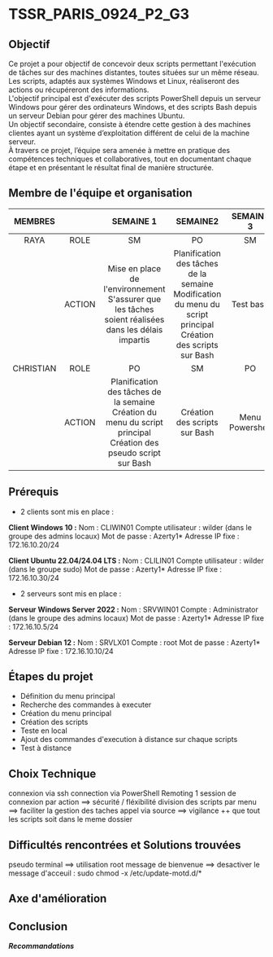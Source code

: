 # TSSR_PARIS_0924_P2_G3

## Objectif 

Ce projet a pour objectif de concevoir deux scripts permettant l'exécution de tâches sur des machines distantes, toutes situées sur un même réseau. 
Les scripts, adaptés aux systèmes Windows et Linux, réaliseront des actions ou récupéreront des informations.<br>
L'objectif principal est d'exécuter des scripts PowerShell depuis un serveur Windows pour gérer des ordinateurs Windows, et des scripts Bash depuis un serveur Debian pour gérer des machines Ubuntu.<br>
Un objectif secondaire, consiste à étendre cette gestion à des machines clientes ayant un système d’exploitation différent de celui de la machine serveur.<br>
À travers ce projet, l’équipe sera amenée à mettre en pratique des compétences techniques et collaboratives, tout en documentant chaque étape et en présentant le résultat final de manière structurée.


## Membre de l'équipe et organisation

|MEMBRES		| |SEMAINE 1 |SEMAINE2	|SEMAINE 3|	SEMAINE 4 |
|:----------:|:-----------:|:-----------:|:---------------:|:------------------:|:------------------:|
|RAYA	| ROLE	|SM |	PO	| SM |	PO |
|	| ACTION	| Mise en place de l'environnement <br> S'assurer que les tâches soient réalisées dans les délais impartis |	Planification des tâches de la semaine <br> Modification du menu du script principal <br> Création des scripts sur Bash	| Test bash |	Finition des scrips Powershell et rédaction technique | 
|CHRISTIAN	| ROLE	|PO |	SM	| PO |	SM |
|	| ACTION	| Planification des tâches de la semaine <br> Création du menu du script principal <br> Création des pseudo script sur Bash |	Création des scripts sur Bash	| Menu Powershell  |	Finition des scripts Powershell et rédaction technique |

## Prérequis

- 2 clients sont mis en place :

**Client Windows 10 :** 
Nom : CLIWIN01
Compte utilisateur : wilder (dans le groupe des admins locaux)
Mot de passe : Azerty1*
Adresse IP fixe : 172.16.10.20/24

**Client Ubuntu 22.04/24.04 LTS :**
Nom : CLILIN01
Compte utilisateur : wilder (dans le groupe sudo)
Mot de passe : Azerty1*
Adresse IP fixe : 172.16.10.30/24

- 2 serveurs sont mis en place :

**Serveur Windows Server 2022 :**
Nom : SRVWIN01
Compte : Administrator (dans le groupe des admins locaux)
Mot de passe : Azerty1*
Adresse IP fixe : 172.16.10.5/24

**Serveur Debian 12 :**
Nom : SRVLX01
Compte : root
Mot de passe : Azerty1*
Adresse IP fixe : 172.16.10.10/24

## Étapes du projet

* Définition du menu principal
* Recherche des commandes à executer
* Création du menu principal 
* Création des scripts
* Teste en local 
* Ajout des commandes d'execution à distance sur chaque scripts 
* Test à distance

## Choix Technique


connexion via ssh 
connection via PowerShell Remoting
1 session de connexion par action ==> sécurité / fléxibilité
division des scripts par menu ==> faciliter la gestion des taches
appel via source ==> vigilance ++ que tout les scripts soit dans le meme dossier



## Difficultés rencontrées et Solutions trouvées

pseudo terminal ==> utilisation root
message de bienvenue ==> desactiver le message d'acceuil : sudo chmod -x /etc/update-motd.d/*

## Axe d'amélioration

## Conclusion



_**Recommandations**_
